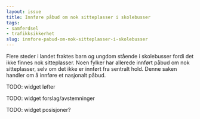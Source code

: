 ```yaml
---
layout: issue
title: Innføre påbud om nok sitteplasser i skolebusser
tags:
- samferdsel
- trafikksikkerhet
slug: innfore-pabud-om-nok-sitteplasser-i-skolebusser
---
```


Flere steder i landet fraktes barn og ungdom stående i skolebusser fordi det ikke finnes nok sitteplasser. Noen fylker har allerede innført påbud om nok sitteplasser, selv om det ikke er innført fra sentralt hold. Denne saken handler om å innføre et nasjonalt påbud.

TODO: widget løfter

TODO: widget forslag/avstemninger

TODO: widget posisjoner?


